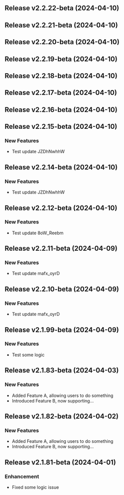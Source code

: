 ## Release v2.2.22-beta (2024-04-10)

## Release v2.2.21-beta (2024-04-10)

## Release v2.2.20-beta (2024-04-10)

## Release v2.2.19-beta (2024-04-10)

## Release v2.2.18-beta (2024-04-10)

## Release v2.2.17-beta (2024-04-10)

## Release v2.2.16-beta (2024-04-10)

## Release v2.2.15-beta (2024-04-10)

### New Features

- Test update JZDhNwhhW

## Release v2.2.14-beta (2024-04-10)

### New Features

- Test update JZDhNwhhW

## Release v2.2.12-beta (2024-04-10)

### New Features

- Test update 8oW_Reebm

## Release v2.2.11-beta (2024-04-09)

### New Features

- Test update mafx_oyrD

## Release v2.2.10-beta (2024-04-09)

### New Features

- Test update mafx_oyrD

## Release v2.1.99-beta (2024-04-09)

### New Features

- Test some logic

## Release v2.1.83-beta (2024-04-03)

### New Features

- Added Feature A, allowing users to do something
- Introduced Feature B, now supporting...

## Release v2.1.82-beta (2024-04-02)

### New Features

- Added Feature A, allowing users to do something
- Introduced Feature B, now supporting...

## Release v2.1.81-beta (2024-04-01)

### Enhancement

- Fixed some logic issue
